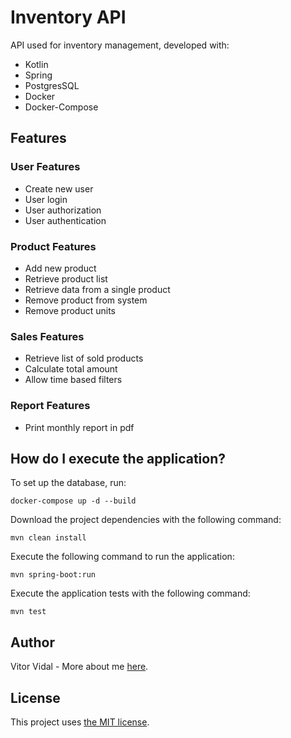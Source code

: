 # Inventory API

API used for inventory management, developed with:
- Kotlin
- Spring
- PostgresSQL
- Docker
- Docker-Compose

## Features

### User Features
- Create new user
- User login
- User authorization
- User authentication

### Product Features
- Add new product
- Retrieve product list
- Retrieve data from a single product
- Remove product from system
- Remove product units

### Sales Features
- Retrieve list of sold products
- Calculate total amount
- Allow time based filters

### Report Features
- Print monthly report in pdf

## How do I execute the application?

To set up the database, run:

```
docker-compose up -d --build
```

Download the project dependencies with the following command:

```
mvn clean install
```

Execute the following command to run the application:

```
mvn spring-boot:run
```

Execute the application tests with the following command:

```
mvn test
```

## Author

Vitor Vidal - More about me [here](https://github.com/vitorvidaldev).

## License

This project uses [the MIT license](LICENSE).